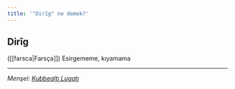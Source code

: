 ```yaml
---
title: '"Dirîg" ne demek?'
---
```


## Dirîg
([[farsca|Farsça]]) Esirgememe, kıyamama

---
*Menşei: [Kubbealtı Lugatı](https://lugatim.com/s/diriğ)*